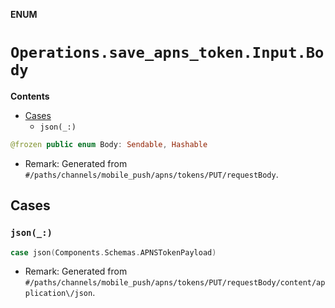 **ENUM**

# `Operations.save_apns_token.Input.Body`

**Contents**

- [Cases](#cases)
  - `json(_:)`

```swift
@frozen public enum Body: Sendable, Hashable
```

- Remark: Generated from `#/paths/channels/mobile_push/apns/tokens/PUT/requestBody`.

## Cases
### `json(_:)`

```swift
case json(Components.Schemas.APNSTokenPayload)
```

- Remark: Generated from `#/paths/channels/mobile_push/apns/tokens/PUT/requestBody/content/application\/json`.
